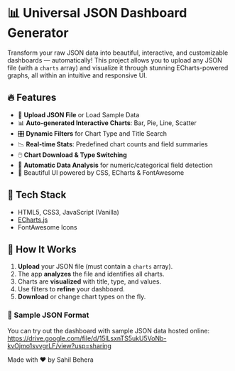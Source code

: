 # 📊 Universal JSON Dashboard Generator

Transform your raw JSON data into beautiful, interactive, and customizable dashboards — automatically! This project allows you to upload any JSON file (with a `charts` array) and visualize it through stunning ECharts-powered graphs, all within an intuitive and responsive UI.


## 🔥 Features

- 📂 **Upload JSON File** or Load Sample Data
- 📊 **Auto-generated Interactive Charts**: Bar, Pie, Line, Scatter
- 🎛️ **Dynamic Filters** for Chart Type and Title Search
- 📉 **Real-time Stats**: Predefined chart counts and field summaries
- 🖱️ **Chart Download & Type Switching**
- 🧠 **Automatic Data Analysis** for numeric/categorical field detection
- 💅 Beautiful UI powered by CSS, ECharts & FontAwesome

## 🧰 Tech Stack

- HTML5, CSS3, JavaScript (Vanilla)
- [ECharts.js](https://echarts.apache.org/)
- FontAwesome Icons

## 🚀 How It Works

1. **Upload** your JSON file (must contain a `charts` array).
2. The app **analyzes** the file and identifies all charts.
3. Charts are **visualized** with title, type, and values.
4. Use filters to **refine** your dashboard.
5. **Download** or change chart types on the fly.

### 📁 Sample JSON Format
You can try out the dashboard with sample JSON data hosted online:
https://drive.google.com/file/d/15lLsxnTS5ukU5VoNb-kvOjmo1svvgrLF/view?usp=sharing




Made with ❤️ by Sahil Behera
